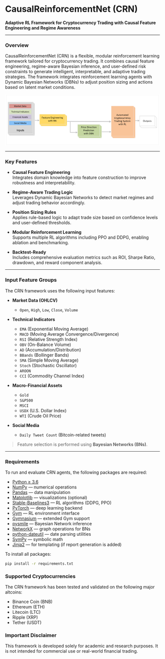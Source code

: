 
# CausalReinforcementNet (CRN)

**Adaptive RL Framework for Cryptocurrency Trading with Causal Feature Engineering and Regime Awareness**

---

### Overview

CausalReinforcementNet (CRN) is a flexible, modular reinforcement learning framework tailored for cryptocurrency trading. It combines causal feature engineering, regime-aware Bayesian inference, and user-defined risk constraints to generate intelligent, interpretable, and adaptive trading strategies. The framework integrates reinforcement learning agents with Dynamic Bayesian Networks (DBNs) to adjust position sizing and actions based on latent market conditions.  

![CRN Architecture](assets/RL_model.png)

---

### Key Features

- **Causal Feature Engineering**  
  Integrates domain knowledge into feature construction to improve robustness and interpretability.

- **Regime-Aware Trading Logic**  
  Leverages Dynamic Bayesian Networks to detect market regimes and adjust trading behavior accordingly.

- **Position Sizing Rules**  
  Applies rule-based logic to adapt trade size based on confidence levels and user-defined thresholds.

- **Modular Reinforcement Learning**  
  Supports multiple RL algorithms including PPO and DDPG, enabling ablation and benchmarking.

- **Backtest-Ready**  
  Includes comprehensive evaluation metrics such as ROI, Sharpe Ratio, drawdown, and reward component analysis.

---

### Input Feature Groups

The CRN framework uses the following input features:

- **Market Data (OHLCV)**  
  - `Open`, `High`, `Low`, `Close`, `Volume`

- **Technical Indicators**  
  - `EMA` (Exponential Moving Average)  
  - `MACD` (Moving Average Convergence/Divergence)  
  - `RSI` (Relative Strength Index)  
  - `OBV` (On-Balance Volume)  
  - `AD` (Accumulation/Distribution)  
  - `BBands` (Bollinger Bands)  
  - `SMA` (Simple Moving Average)  
  - `Stoch` (Stochastic Oscillator)  
  - `AROON`  
  - `CCI` (Commodity Channel Index)

- **Macro-Financial Assets**  
  - `Gold`  
  - `S&P500`  
  - `MSCI`  
  - `USDX` (U.S. Dollar Index)  
  - `WTI` (Crude Oil Price)

- **Social Media**  
  - `Daily Tweet Count` (Bitcoin-related tweets)

> Feature selection is performed using **Bayesian Networks (BNs)**.

---

###  Requirements

To run and evaluate CRN agents, the following packages are required:

- [Python ≥ 3.6](https://www.python.org/)
- [NumPy](https://numpy.org/) — numerical operations  
- [Pandas](https://pandas.pydata.org/) — data manipulation  
- [Matplotlib](https://matplotlib.org/) — visualizations (optional)  
- [Stable-Baselines3](https://github.com/DLR-RM/stable-baselines3) — RL algorithms (DDPG, PPO)  
- [PyTorch](https://pytorch.org/) — deep learning backend  
- [Gym](https://github.com/openai/gym) — RL environment interface  
- [Gymnasium](https://github.com/Farama-Foundation/Gymnasium) — extended Gym support  
- [pysmile](https://www.bayesfusion.com/docs/smile/) — Bayesian Network inference  
- [NetworkX](https://networkx.org/) — graph operations for BNs  
- [python-dateutil](https://dateutil.readthedocs.io/) — date parsing utilities  
- [SymPy](https://www.sympy.org/en/index.html) — symbolic math  
- [Jinja2](https://palletsprojects.com/p/jinja/) — for templating (if report generation is added)

To install all packages:
```bash
pip install -r requirements.txt
```

### Supported Cryptocurrencies

The CRN framework has been tested and validated on the following major altcoins:

- Binance Coin (BNB)
- Ethereum (ETH)
- Litecoin (LTC)
- Ripple (XRP)
- Tether (USDT)

### Important Disclaimer

This framework is developed solely for academic and research purposes. It is not intended for commercial use or real-world financial trading.


